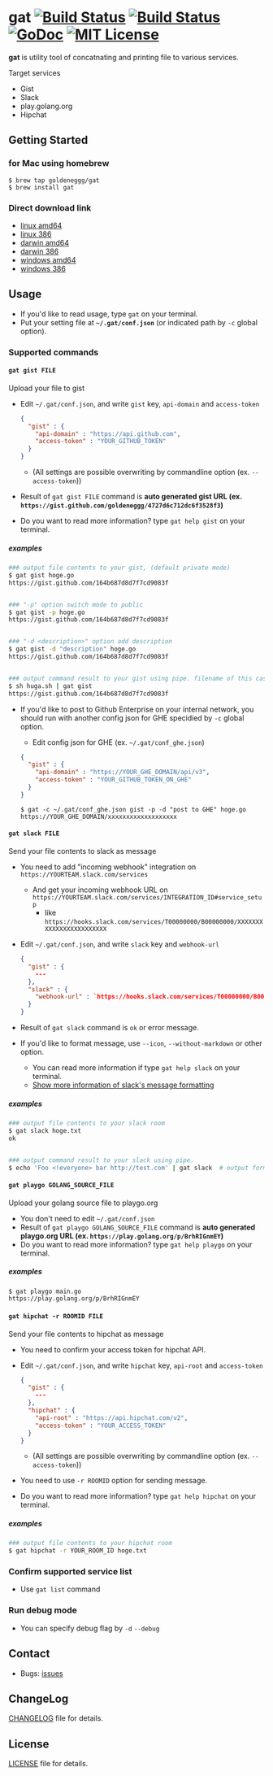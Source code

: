 gat [![Build Status](https://travis-ci.org/goldeneggg/gat.svg?branch=master)](https://travis-ci.org/goldeneggg/gat) [![Build Status](http://drone.io/github.com/goldeneggg/gat/status.png)](https://drone.io/github.com/goldeneggg/gat/latest) [![GoDoc](https://godoc.org/github.com/goldeneggg/gat?status.png)](https://godoc.org/github.com/goldeneggg/gat) [![MIT License](http://img.shields.io/badge/license-MIT-lightgrey.svg)](https://github.com/goldeneggg/gat/blob/master/LICENSE)
==========
__gat__ is utility tool of concatnating and printing file to various services.

Target services
* Gist
* Slack
* play.golang.org
* Hipchat


## Getting Started

### for Mac using homebrew

```
$ brew tap goldeneggg/gat
$ brew install gat
```

### Direct download link
* [linux amd64](https://drone.io/github.com/goldeneggg/gat/files/artifacts/bin/linux_amd64/gat)
* [linux 386](https://drone.io/github.com/goldeneggg/gat/files/artifacts/bin/linux_386/gat)
* [darwin amd64](https://drone.io/github.com/goldeneggg/gat/files/artifacts/bin/darwin_amd64/gat)
* [darwin 386](https://drone.io/github.com/goldeneggg/gat/files/artifacts/bin/darwin_386/gat)
* [windows amd64](https://drone.io/github.com/goldeneggg/gat/files/artifacts/bin/windows_amd64/gat.exe)
* [windows 386](https://drone.io/github.com/goldeneggg/gat/files/artifacts/bin/windows_386/gat.exe)


## Usage

* If you'd like to read usage, type `gat` on your terminal.
* Put your setting file at __`~/.gat/conf.json`__ (or indicated path by `-c` global option).


### Supported commands

#### `gat gist FILE`
Upload your file to gist

* Edit `~/.gat/conf.json`, and write `gist` key, `api-domain` and `access-token`

    ```json
    {
      "gist" : {
        "api-domain" : "https://api.github.com",
        "access-token" : "YOUR_GITHUB_TOKEN"
      }
    }
    ```

    * (All settings are possible overwriting by commandline option (ex. `--access-token`))

* Result of `gat gist FILE` command is __auto generated gist URL (ex. `https://gist.github.com/goldeneggg/4727d6c712dc6f3528f3`)__
* Do you want to read more information? type `gat help gist` on your terminal.


##### examples

```bash
### output file contents to your gist, (default private mode)
$ gat gist hoge.go
https://gist.github.com/164b687d8d7f7cd9083f


### "-p" option switch mode to public
$ gat gist -p hoge.go
https://gist.github.com/164b687d8d7f7cd9083f


### "-d <description>" option add description
$ gat gist -d "description" hoge.go
https://gist.github.com/164b687d8d7f7cd9083f


### output command result to your gist using pipe. filename of this case is "stdin"
$ sh huga.sh | gat gist
https://gist.github.com/164b687d8d7f7cd9083f
```

*  If you'd like to post to Github Enterprise on your internal network, you should run with another config json for GHE specidied by `-c` global option.
    * Edit config json for GHE (ex. `~/.gat/conf_ghe.json`)

    ```json
    {
      "gist" : {
        "api-domain" : "https://YOUR_GHE_DOMAIN/api/v3",
        "access-token" : "YOUR_GITHUB_TOKEN_ON_GHE"
      }
    }
    ```

    ```
    $ gat -c ~/.gat/conf_ghe.json gist -p -d "post to GHE" hoge.go
    https://YOUR_GHE_DOMAIN/xxxxxxxxxxxxxxxxxxx
    ```


#### `gat slack FILE`
Send your file contents to slack as message

* You need to add "incoming webhook" integration on `https://YOURTEAM.slack.com/services`
    * And get your incoming webhook URL on `https://YOURTEAM.slack.com/services/INTEGRATION_ID#service_setup`
        * like `https://hooks.slack.com/services/T00000000/B00000000/XXXXXXXXXXXXXXXXXXXXXXXX`
* Edit `~/.gat/conf.json`, and write `slack` key and `webhook-url`

    ```json
    {
      "gist" : {
        ---
      },
      "slack" : {
        "webhook-url" : `https://hooks.slack.com/services/T00000000/B00000000/XXXXXXXXXXXXXXXXXXXXXXXX`
      }
    }
    ```

* Result of `gat slack` command is `ok` or error message.
* If you'd like to format message, use `--icon`, `--without-markdown` or other option.
    * You can read more information if type `gat help slack` on your terminal.
    * [Show more information of slack's message formatting](https://api.slack.com/docs/formatting)

##### examples

```bash
### output file contents to your slack room
$ gat slack hoge.txt
ok


### output command result to your slack using pipe.
$ echo 'Foo <!everyone> bar http://test.com' | gat slack  # output format is "Foo <!everyone> bar <http://test.com>"
```


#### `gat playgo GOLANG_SOURCE_FILE`
Upload your golang source file to playgo.org

* You don't need to edit `~/.gat/conf.json`
* Result of `gat playgo GOLANG_SOURCE_FILE` command is __auto generated playgo.org URL (ex. `https://play.golang.org/p/BrhRIGnmEY`)__
* Do you want to read more information? type `gat help playgo` on your terminal.

##### examples

```bash
$ gat playgo main.go
https://play.golang.org/p/BrhRIGnmEY
```


#### `gat hipchat -r ROOMID FILE`
Send your file contents to hipchat as message

* You need to confirm your access token for hipchat API.
* Edit `~/.gat/conf.json`, and write `hipchat` key, `api-root` and `access-token`

    ```json
    {
      "gist" : {
        ---
      },
      "hipchat" : {
        "api-root" : "https://api.hipchat.com/v2",
        "access-token" : "YOUR_ACCESS_TOKEN"
      }
    }
    ```

    * (All settings are possible overwriting by commandline option (ex. `--access-token`))

* You need to use `-r ROOMID` option for sending message.
* Do you want to read more information? type `gat help hipchat` on your terminal.

##### examples

```bash
### output file contents to your hipchat room
$ gat hipchat -r YOUR_ROOM_ID hoge.txt
```


### Confirm supported service list

* Use `gat list` command


### Run debug mode

* You can specify debug flag by `-d` `--debug`


## Contact

* Bugs: [issues](https://github.com/goldeneggg/gat/issues)


## ChangeLog
[CHANGELOG](CHANGELOG) file for details.


## License

[LICENSE](LICENSE) file for details.
